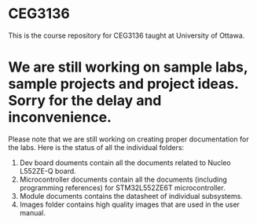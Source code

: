 # CEG3136
 This is the course repository for CEG3136 taught at University of Ottawa.

# We are still working on sample labs, sample projects and project ideas. Sorry for the delay and inconvenience. 

 Please note that we are still working on creating proper documentation for 
 the labs. Here is the status of all the individual folders:

 1. Dev board douments contain all the documents related to Nucleo L552ZE-Q board.
 2. Microcontroller documents contain all the documents (including programming references) for STM32L552ZE6T microcontroller.
 3. Module documents contains the datasheet of individual subsystems.
 4. Images folder contains high quality images that are used in the user manual.

